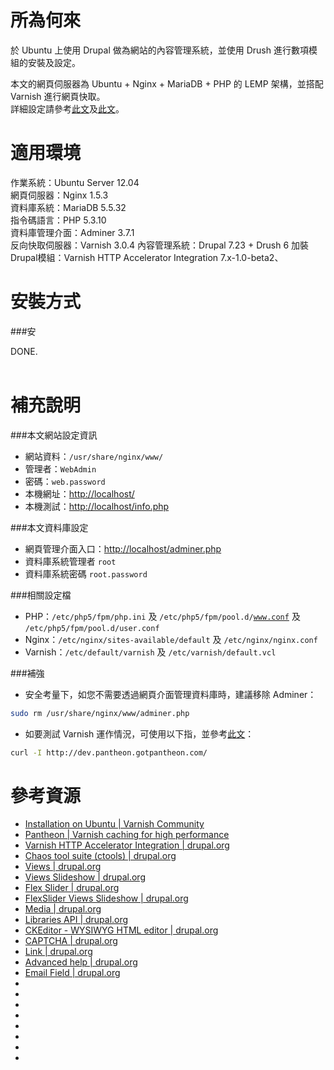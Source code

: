 所為何來
=
於 Ubuntu 上使用 Drupal 做為網站的內容管理系統，並使用 Drush 進行數項模組的安裝及設定。
  
本文的網頁伺服器為 Ubuntu + Nginx + MariaDB + PHP 的 LEMP 架構，並搭配 Varnish 進行網頁快取。  
詳細設定請參考[此文](https://github.com/meyu/Initial-Ubuntu-HTTP-Server)及[此文](https://github.com/meyu/Install-Nginx--MariaDB--PHP--Adminer-and-Varnish-on-Ubuntu--LEMP-Varnish-)。
  
適用環境
=
作業系統：Ubuntu Server 12.04  
網頁伺服器：Nginx 1.5.3  
資料庫系統：MariaDB 5.5.32  
指令碼語言：PHP 5.3.10  
資料庫管理介面：Adminer 3.7.1  
反向快取伺服器：Varnish 3.0.4
內容管理系統：Drupal 7.23 + Drush 6
加裝Drupal模組：Varnish HTTP Accelerator Integration 7.x-1.0-beta2、

安裝方式
=
###安
   
DONE.
<br>
<br>

補充說明
=
###本文網站設定資訊

* 網站資料：<code>/usr/share/nginx/www/</code>
* 管理者：<code>WebAdmin</code>
* 密碼：<code>web.password</code>
* 本機網址：[http://localhost/](http://localhost/)
* 本機測試：[http://localhost/info.php](http://localhost/info.php)

###本文資料庫設定

* 網頁管理介面入口：[http://localhost/adminer.php](http://localhost/adminer.php)
* 資料庫系統管理者 <code>root</code>
* 資料庫系統密碼 <code>root.password</code>

###相關設定檔
* PHP：<code>/etc/php5/fpm/php.ini</code> 及 <code>/etc/php5/fpm/pool.d/www.conf</code> 及 <code>/etc/php5/fpm/pool.d/user.conf</code>
* Nginx：<code>/etc/nginx/sites-available/default</code> 及 <code>/etc/nginx/nginx.conf</code>
* Varnish：<code>/etc/default/varnish</code> 及 <code>/etc/varnish/default.vcl</code>

###補強  

* 安全考量下，如您不需要透過網頁介面管理資料庫時，建議移除 Adminer：  
```bash
sudo rm /usr/share/nginx/www/adminer.php
```
* 如要測試 Varnish 運作情況，可使用以下指，並參考[此文](http://helpdesk.getpantheon.com/customer/portal/articles/425726)：  
```bash
curl -I http://dev.pantheon.gotpantheon.com/
```


參考資源
=
* [Installation on Ubuntu | Varnish Community](https://www.varnish-cache.org/installation/ubuntu)
* [Pantheon | Varnish caching for high performance](http://helpdesk.getpantheon.com/customer/portal/articles/425726)
* [Varnish HTTP Accelerator Integration | drupal.org](https://drupal.org/project/varnish)
* [Chaos tool suite (ctools) | drupal.org](https://drupal.org/project/ctools)
* [Views | drupal.org](https://drupal.org/project/views)
* [Views Slideshow | drupal.org](https://drupal.org/project/views_slideshow)
* [Flex Slider | drupal.org](https://drupal.org/project/flexslider)
* [FlexSlider Views Slideshow | drupal.org](https://drupal.org/project/flexslider_views_slideshow)
* [Media | drupal.org](https://drupal.org/project/media)
* [Libraries API | drupal.org](https://drupal.org/project/libraries)
* [CKEditor - WYSIWYG HTML editor | drupal.org](https://drupal.org/project/ckeditor)
* [CAPTCHA | drupal.org](https://drupal.org/project/captcha)
* [Link | drupal.org](https://drupal.org/project/link)
* [Advanced help | drupal.org](https://drupal.org/project/advanced_help)
* [Email Field | drupal.org](https://drupal.org/project/email)
* []()
* []()
* []()
* []()
* []()
* []()
* []()
* 
